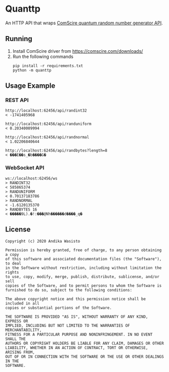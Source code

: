 Quanttp
=======

An HTTP API that wraps [ComScire quantum random number generator API](https://comscire.com/downloads/qwqngdoc/).

Running
-------

1. Install ComScire driver from https://comscire.com/downloads/
2. Run the following commands
   ```
   pip install -r requirements.txt
   python -m quanttp
   ```

Usage Example
-------------

### REST API

	http://localhost:62456/api/randint32
	< -1741405968

	http://localhost:62456/api/randuniform
	< 0.20340009994

	http://localhost:62456/api/randnormal
	< 1.02206840644

	http://localhost:62456/api/randbytes?length=8
	< ���E��s_�b����G�


### WebSocket API
	
	ws://localhost:62456/ws
	> RANDINT32
	< 585865374
	> RANDUNIFORM
	< 0.70137183786
	> RANDNORMAL
	< -1.6120135370
	> RANDBYTES 16
	< �����9L).�!:���@Nh������d����_q�

License
-------

    Copyright (c) 2020 Andika Wasisto

    Permission is hereby granted, free of charge, to any person obtaining a copy
    of this software and associated documentation files (the "Software"), to deal
    in the Software without restriction, including without limitation the rights
    to use, copy, modify, merge, publish, distribute, sublicense, and/or sell
    copies of the Software, and to permit persons to whom the Software is
    furnished to do so, subject to the following conditions:

    The above copyright notice and this permission notice shall be included in all
    copies or substantial portions of the Software.

    THE SOFTWARE IS PROVIDED "AS IS", WITHOUT WARRANTY OF ANY KIND, EXPRESS OR
    IMPLIED, INCLUDING BUT NOT LIMITED TO THE WARRANTIES OF MERCHANTABILITY,
    FITNESS FOR A PARTICULAR PURPOSE AND NONINFRINGEMENT. IN NO EVENT SHALL THE
    AUTHORS OR COPYRIGHT HOLDERS BE LIABLE FOR ANY CLAIM, DAMAGES OR OTHER
    LIABILITY, WHETHER IN AN ACTION OF CONTRACT, TORT OR OTHERWISE, ARISING FROM,
    OUT OF OR IN CONNECTION WITH THE SOFTWARE OR THE USE OR OTHER DEALINGS IN THE
    SOFTWARE.